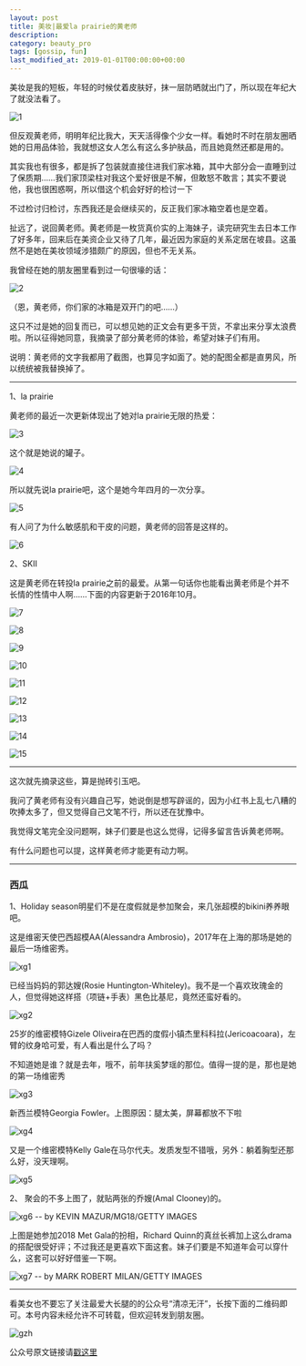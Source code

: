 ```yaml
---
layout: post
title: 美妆|最爱la prairie的黄老师
description: 
category: beauty_pro
tags: [gossip, fun]
last_modified_at: 2019-01-01T00:00:00+00:00
---
```


美妆是我的短板，年轻的时候仗着皮肤好，抹一层防晒就出门了，所以现在年纪大了就没法看了。

![1](/../assets/img/2019-01-01/1.gif)

但反观黄老师，明明年纪比我大，天天活得像个少女一样。看她时不时在朋友圈晒她的日用品体验，我就想这女人怎么有这么多护肤品，而且她竟然还都是用的。

其实我也有很多，都是拆了包装就直接住进我们家冰箱，其中大部分会一直睡到过了保质期……我们家顶梁柱对我这个爱好很是不解，但敢怒不敢言；其实不要说他，我也很困惑啊，所以借这个机会好好的检讨一下

不过检讨归检讨，东西我还是会继续买的，反正我们家冰箱空着也是空着。

扯远了，说回黄老师。黄老师是一枚货真价实的上海妹子，读完研究生去日本工作了好多年，回来后在美资企业又待了几年，最近因为家庭的关系定居在坡县。这虽然不是她在美妆领域涉猎颇广的原因，但也不无关系。

我曾经在她的朋友圈里看到过一句很壕的话：

![2](/../assets/img/2019-01-01/2.jpg)

（恩，黄老师，你们家的冰箱是双开门的吧……）

这只不过是她的回复而已，可以想见她的正文会有更多干货，不拿出来分享太浪费啦。所以征得她同意，我摘录了部分黄老师的体验，希望对妹子们有用。

说明：黄老师的文字我都用了截图，也算见字如面了。她的配图全都是直男风，所以统统被我替换掉了。

<hr>

1、la prairie

黄老师的最近一次更新体现出了她对la prairie无限的热爱：

![3](/../assets/img/2019-01-01/3.jpg)

这个就是她说的罐子。

![4](/../assets/img/2019-01-01/4.jpg)

所以就先说la prairie吧，这个是她今年四月的一次分享。

![5](/../assets/img/2019-01-01/5.jpg)

有人问了为什么敏感肌和干皮的问题，黄老师的回答是这样的。

![6](/../assets/img/2019-01-01/6.jpg)


2、SKII

这是黄老师在转投la prairie之前的最爱。从第一句话你也能看出黄老师是个并不长情的性情中人啊……下面的内容更新于2016年10月。

![7](/../assets/img/2019-01-01/7.jpg)

![8](/../assets/img/2019-01-01/8.jpg)

![9](/../assets/img/2019-01-01/9.jpg)

![10](/../assets/img/2019-01-01/10.jpg)

![11](/../assets/img/2019-01-01/11.jpg)

![12](/../assets/img/2019-01-01/12.jpg)

![13](/../assets/img/2019-01-01/13.jpg)

![14](/../assets/img/2019-01-01/14.jpg)

![15](/../assets/img/2019-01-01/15.jpg)

<hr>

这次就先摘录这些，算是抛砖引玉吧。

我问了黄老师有没有兴趣自己写，她说倒是想写辟谣的，因为小红书上乱七八糟的吹捧太多了，但又觉得自己文笔不行，所以还在犹豫中。

我觉得文笔完全没问题啊，妹子们要是也这么觉得，记得多留言告诉黄老师啊。

有什么问题也可以提，这样黄老师才能更有动力啊。

<hr>

### __西瓜__

1、Holiday season明星们不是在度假就是参加聚会，来几张超模的bikini养养眼吧。 

这是维密天使巴西超模AA(Alessandra Ambrosio)，2017年在上海的那场是她的最后一场维密秀。 

![xg1](/../assets/img/2019-01-01/NINTCHDBPICT000458629721.jpg)

已经当妈妈的郭达嫂(Rosie Huntington-Whiteley)。我不是一个喜欢玫瑰金的人，但觉得她这样搭（项链+手表）黑色比基尼，竟然还蛮好看的。

![xg2](/../assets/img/2019-01-01/NINTCHDBPICT000458629832.jpg)

25岁的维密模特Gizele Oliveira在巴西的度假小镇杰里科科拉(Jericoacoara)，左臂的纹身哈可爱，有人看出是什么了吗？

不知道她是谁？就是去年，哦不，前年扶奚梦瑶的那位。值得一提的是，那也是她的第一场维密秀

![xg3](/../assets/img/2019-01-01/NINTCHDBPICT000458630992.jpg)

新西兰模特Georgia Fowler。上图原因：腿太美，屏幕都放不下啦

![xg4](/../assets/img/2019-01-01/NINTCHDBPICT000458630956.jpg)

又是一个维密模特Kelly Gale在马尔代夫。发质发型不错哦，另外：躺着胸型还那么好，没天理啊。

![xg5](/../assets/img/2019-01-01/NINTCHDBPICT000458630955.jpg)

2、 聚会的不多上图了，就贴两张的乔嫂(Amal Clooney)的。

![xg6](/../assets/img/2019-01-01/GettyImages-955747386.jpg)
-- by KEVIN MAZUR/MG18/GETTY IMAGES

上图是她参加2018 Met Gala的扮相，Richard Quinn的真丝长裤加上这么drama的搭配很受好评；不过我还是更喜欢下面这套。妹子们要是不知道年会可以穿什么，这套可以好好借鉴一下啊。

![xg7](/../assets/img/2019-01-01/gettyimages-499835590.jpg)
-- by MARK ROBERT MILAN/GETTY IMAGES

<hr>

看美女也不要忘了关注最爱大长腿的的公众号“清凉无汗”，长按下面的二维码即可。本号内容未经允许不可转载，但欢迎转发到朋友圈。

![gzh](/../assets/img/gzh.png)

公众号原文链接请[戳这里](https://mp.weixin.qq.com/s/jAY1hnSgAHpmUYg-sAGeuw)